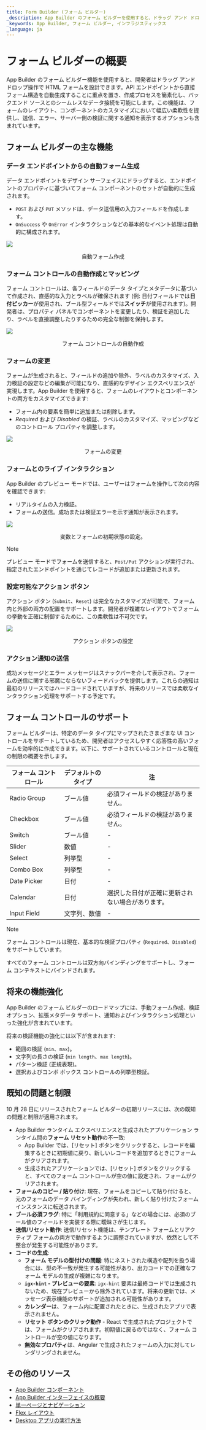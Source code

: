 ```yaml
---
title: Form Builder (フォーム ビルダー)
_description: App Builder のフォーム ビルダーを使用すると、ドラッグ アンド ドロップ インターフェイスを使用して視覚的にフォームを設計できます。
_keywords: App Builder, フォーム ビルダー, インフラジスティックス
_language: ja
---
```


# フォーム ビルダーの概要
App Builder のフォーム ビルダー機能を使用すると、開発者はドラッグ アンド ドロップ操作で HTML フォームを設計できます。API エンドポイントから直接フォーム構造を自動生成することに重点を置き、作成プロセスを簡素化し、バックエンド ソースとのシームレスなデータ接続を可能にします。この機能は、フォームのレイアウト、コンポーネントのカスタマイズにおいて幅広い柔軟性を提供し、送信、エラー、サーバー側の検証に関する通知を表示するオプションも含まれています。

## フォーム ビルダーの主な機能
### データ エンドポイントからの自動フォーム生成
データ エンドポイントをデザイン サーフェイスにドラッグすると、エンドポイントのプロパティに基づいてフォーム コンポーネントのセットが自動的に生成されます。
- `POST` および `PUT` メソッドは、データ送信用の入力フィールドを作成します。
- `OnSuccess` や `OnError` インタラクションなどの基本的なイベント処理は自動的に構成されます。

<img class="box-shadow" src="../images/using-data-in-your-app/automatinc-form-creation.gif" />
<p style="text-align:center;">自動フォーム作成</p>

### フォーム コントロールの自動作成とマッピング
フォーム コントロールは、各フィールドのデータ タイプとメタデータに基づいて作成され、直感的な入力とラベルが確保されます (例: 日付フィールドでは**日付ピッカー**が使用され、ブール型フィールドでは**スイッチ**が使用されます)。開発者は、プロパティ パネルでコンポーネントを変更したり、検証を追加したり、ラベルを直接調整したりするための完全な制御を保持します。

<img class="box-shadow" src="../images/using-data-in-your-app/automatinc-form-controls.png" />
<p style="text-align:center;">フォーム コントロールの自動作成</p>

### フォームの変更
フォームが生成されると、フィールドの追加や除外、ラベルのカスタマイズ、入力検証の設定などの編集が可能になり、直感的なデザイン エクスペリエンスが実現します。App Builder を使用すると、フォームのレイアウトとコンポーネントの両方をカスタマイズできます:
- フォーム内の要素を簡単に追加または削除します。
- *Required* および *Disabled* の検証、ラベルのカスタマイズ、マッピングなどのコントロール プロパティを調整します。

<img class="box-shadow" src="../images/using-data-in-your-app/form-modifications.gif" />
<p style="text-align:center;">フォームの変更</p>

### フォームとのライブ インタラクション
App Builder のプレビュー モードでは、ユーザーはフォームを操作して次の内容を確認できます:
- リアルタイムの入力検証。
- フォームの送信。成功または検証エラーを示す通知が表示されます。

<img class="box-shadow" src="../images/using-data-in-your-app/setting-up-variables-and-form-initial-state.gif" />
<p style="text-align:center;">変数とフォームの初期状態の設定。</p>


> [!NOTE]
> プレビュー モードでフォームを送信すると、`Post/Put` アクションが実行され、指定されたエンドポイントを通じてレコードが追加または更新されます。

### 設定可能なアクション ボタン
アクション ボタン (`Submit`、`Reset`) は完全なカスタマイズが可能で、フォーム内と外部の両方の配置をサポートします。開発者が複雑なレイアウトでフォームの挙動を正確に制御するために、この柔軟性は不可欠です。


<img class="box-shadow" src="../images/using-data-in-your-app/configuring-action-buttons.png" />
<p style="text-align:center;">アクション ボタンの設定</p>


### アクション通知の送信
成功メッセージとエラー メッセージはスナックバーを介して表示され、フォームの送信に関する邪魔にならないフィードバックを提供します。これらの通知は最初のリリースではハードコードされていますが、将来のリリースでは柔軟なインタラクション処理をサポートする予定です。

## フォーム コントロールのサポート
フォーム ビルダーは、特定のデータ タイプにマップされたさまざまな UI コントロールをサポートしているため、開発者はアクセスしやすく応答性の高いフォームを効率的に作成できます。以下に、サポートされているコントロールと現在の制限の概要を示します。

| フォーム コントロール  | デフォルトのタイプ  | 注                                    |
|---------------|---------------|------------------------------------------|
| Radio Group   | ブール値       | 必須フィールドの検証がありません。          |
| Checkbox      | ブール値       | 必須フィールドの検証がありません。          |
| Switch        | ブール値       | -                                        |
| Slider        | 数値        | -                                        |
| Select        | 列挙型          | -                                        |
| Combo Box     | 列挙型          | -                                        |
| Date Picker   | 日付          | -                                        |
| Calendar      | 日付          | 選択した日付が正確に更新されない場合があります。 |
| Input Field   | 文字列、数値| -                                        |

> [!NOTE]
> フォーム コントロールは現在、基本的な検証プロパティ (`Required`、`Disabled`) をサポートしています。

すべてのフォーム コントロールは双方向バインディングをサポートし、フォーム コンテキストにバインドされます。

## 将来の機能強化
App Builder のフォーム ビルダーのロードマップには、手動フォーム作成、検証オプション、拡張メタデータ サポート、通知およびインタラクション処理といった強化が含まれています。

将来の検証機能の強化には以下が含まれます:
- 範囲の検証 (`min`、`max`)。
- 文字列の長さの検証 (`min length`、`max length`)。
- パターン検証 (正規表現)。
- 選択およびコンボ ボックス コントロールの列挙型検証。

## 既知の問題と制限
10 月 28 日にリリースされたフォーム ビルダーの初期リリースには、次の既知の問題と制限が適用されます。

- App Builder ランタイム エクスペリエンスと生成されたアプリケーション ランタイム間の**フォーム リセット動作**の不一致:
    - App Builder では、[リセット] ボタンをクリックすると、レコードを編集するときに初期値に戻り、新しいレコードを追加するときにフォームがクリアされます。
    - 生成されたアプリケーションでは、[リセット] ボタンをクリックすると、すべてのフォーム コントロールが空の値に設定され、フォームがクリアされます。
- **フォームのコピー / 貼り付け**: 現在、フォームをコピーして貼り付けると、元のフォームのデータ バインディングが失われ、新しく貼り付けたフォーム インスタンスに転送されます。
- **ブール必須フラグ**: 特に「利用規約に同意する」などの場合には、必須のブール値のフィールドを実装する際に曖昧さが生じます。
- **送信/リセット動作**: 送信/リセット機能は、テンプレート フォームとリアクティブ フォームの両方で動作するように調整されていますが、依然として不整合が発生する可能性があります。
- **コードの生成**:
    - **フォーム モデルの型付けの問題**: 特にネストされた構造や配列を扱う場合には、型の不一致が発生する可能性があり、出力コードでの正確なフォーム モデルの生成が複雑になります。
    - **`igx-hint` - プレビューの要素**: `igx-hint` 要素は最終コードでは生成されないため、現在プレビューから除外されています。将来の更新では、メッセージ表示機能のサポートが追加される可能性があります。
    - **カレンダー**は、フォーム内に配置されたときに、生成されたアプリで表示されません。
    - **リセット ボタンのクリック動作** - React で生成されたプロジェクトでは、フォームがクリアされます。初期値に戻るのではなく、フォーム コントロールが空の値になります。
    - **無効なプロパティ**は、Angular で生成されたフォームの入力に対してレンダリングされません。

## その他のリソース

<div class="divider--half"></div>

* [App Builder コンポーネント](../indigo-design-app-builder-components.md)
* [App Builder インターフェイスの概要](../interface-overview.md)
* [単一ページとナビゲーション](../single-page-apps-and-navigation.md)
* [Flex レイアウト](../flex-layouts/flex-layouts.md)
* [Desktop アプリの実行方法](../running-desktop-app.md)
